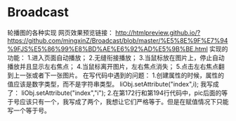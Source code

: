 # Broadcast
轮播图的各种实现
网页效果预览链接：
http://htmlpreview.github.io/?https://github.com/mingxinZ/Broadcast/blob/master/%E5%8E%9F%E7%94%9FJS%E5%86%99%E8%BD%AE%E6%92%AD%E5%9B%BE.html
实现的功能：
1.进入页面自动播放；
2.无缝衔接播放；
3.当鼠标放在图片上，停止自动播放并且显示左右焦点；
4.当鼠标离开图片，左右焦点消失；
5.点击左右焦点翻到上一张或者下一张图片。
在写代码中遇到的问题：
1.创建属性的时候，属性的值应该是数字类型，而不是字符串类型。
liObj.setAttribute("index",i);
我写成了：
liObj.setAttribute("index","i");
2.在第172行和第194行代码中，pic后面的等于号应该只有一个，我写成了两个，我想让它们严格等于。但是在赋值情况下只能写一个等于号。

